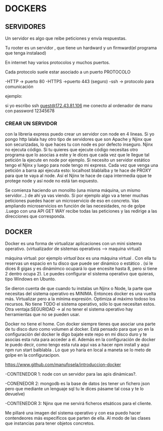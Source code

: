 # DOCKERS

## SERVIDORES

Un servidor es algo que reibe peticiones y envía respuestas.

Tu rooter es un servidor , que tiene un hardward y un firmward(el programa que tenga instalaod)

En internet hay varios protocolos y muchos puertos.

Cada protocolo suele estar asociado a un puerto PROTOCOLO 

-HTTP -> puerto 80
-HTTPS ->puerto 443 (seguro)
-ssh -> protocolo para comunicación

ejemplo:

si yo escribo ssh guest@172.43.81.106 me conecto al ordenador de manu
con password 12345678 


### CREAR UN SERVIDOR

con la libreria express puedo crear un servidor con node en 4 lineas. Si yo pongo http lalala 
hay otro tipo de servidores que son Apache y Njinx que son securizadas, lo que haces tu con node es por defecto inseguro. Njinx no ejecuta código. Si tu quieres que ejecute código necesitas otro programa que lo asocias a este y le dices que  cada vez que le llegue tal petición la ejecute en node por ejemplo. Si necesito un servidor estático tengo el Njinx y luego para node tengo mi express. Cada vez que venga una petición a barra api ejecuta esto: localhost blablalba y te hace de PROXY para que te vaya al node. Así el Njinx te hace de capa intermedia qque te protege node y así node no está tan expuesto.

Se comienza haciendo un monolito (una misma máquina, un mismo servidor...) de ahí ya vas viendo. Si por ejemplo algo va a tener muchas peticiones puedes hacer un microservicio de eso en concreto. Vas ampliando microservicios en función de las necesidades, no de golpe .Luego con una API GET WAY recibe todas las peticiones y las redirige a las direcciones que corresponda.


## DOCKER

Docker es una forma de virtualizar aplicaciones con un mini sistema operativo. 
(virtualizador de sistemas operativos --> maquina virtual)

máquina virtual: por ejemplo *virtual box* es una máquina virtual . Con ella tu reservas un espacio en tu disco que puede ser dinámico o estático . (si le dices 8 gigas y es dinámimco ocupará lo que encesite hasta 8, pero si tiene 2 dentro ocupa 2). Le puedes configurar el sistema operativo que quieras, tipo Windows en Ubunto.

Se dieron cuenta de que cuando tu instalas un Njinx o Node, la parte que necesitas del sistema operativo es MINIMA. Entonces docker es una vuelta más. Virtualizar pero a la mínima expresión. Optimiza al máximo todoso los recursos. No tiene TODO el sistema operativo, sólo lo que necesitan estos. Otra ventaja:SEGURIDAD -> al no tener el sistema operativo hay herramientas que no se pueden usar. 

Docker no tiene el home. Con docker siempre tienes que asociar una parte de tu disco duro como volumen al docker. Está pensado para que yo en la configuración del docker le digo bajate este repo en mi disco duro y te asocias esta ruta para acceder a él. Además en la configuración de docker le puedo decir, como tengo esta ruta aquí vas a hacer npm install y aqui npm run start balblabla . Lo que yo haría en local a maneta se lo meto de golpe en la configuracipon.

https://www.github.com/manufosela/introduccion-docker

-CONTENEDOR 1: node con un servidor para las apis dinámicas?.

-CONENEDOR 2: mongodb es la base de datos (es tener un fichero json pero que mediante un lenguaje sql tu le dices pásame tal cosa y te lo devuelve)

-CONTENEDOR 3: Njinx que me servirá ficheros etsáticos para el cliente.


Me pillaré una imagen del sistema operativo y con esa puedo hacer contendeores más especificos que parten de ella.
Al modo de las clases que instancias para tener objetos concretos. 